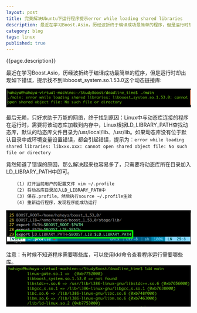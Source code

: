 ```yaml
---
layout: post
title: 完美解决Ubuntu下运行程序提示error while loading shared libraries
description: 最近在学习Boost.Asio，历经波折终于编译成功最简单的程序，但是运行时却出现，提示找不到libboost_system.so.1.53.0这个动态链接库。历经波折终于弄好，故将过程记录在此。
category: blog
tags: linux
published: true
---
```


{{page.description}}  

最近在学习Boost.Asio，历经波折终于编译成功最简单的程序，但是运行时却出现如下错误，提示找不到libboost_system.so.1.53.0这个动态链接库:  

![library_error](/images/blog-article-images/blog/library_error.png)  

最后无赖，只好求助于万能的网络，终于找到原因：Linux中与动态库连接的程序在运行时，需要将该动态库加载到内存中，Linux根据LD_LIBRARY_PATH查找动态库，默认的动态库文件目录为/usr/local/lib、/usr/lib。如果动态库没有位于默认目录中或环境变量设置错误，都会引起错误，提示为：`error while loading shared libraries: libxxx.xxx: cannot open shared object file: No such file or directory`  

竟然知道了错误的原因，那么解决起来也容易多了，只需要将动态库所在目录加入LD_LIBRARY_PATH中即可。  

		(1) 打开当前用户的配置文件 vim ~/.profile
		(2) 将动态库目录加入LD_LIBRARY_PATH中
		(3) 保存.profile，然后执行source ~/.profile生效
		(4) 重新运行程序，发现程序能成功运行  

![add_library](/images/blog-article-images/blog/add_library.png)  

注意：有时候不知道程序需要哪些库，可以使用ldd命令查看程序运行需要哪些库。
![ldd_command](/images/blog-article-images/blog/ldd_command.png)
